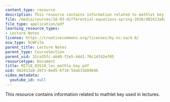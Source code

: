 ```yaml
---
content_type: resource
description: This resource contains information related to mathlet key used in lectures.
file: /media/courses/18-03-differential-equations-spring-2010/d82413a826f38ed56f105da631b89646_MIT18_03S10_lec_mathle_key.pdf
file_type: application/pdf
learning_resource_types:
- Lecture Notes
license: https://creativecommons.org/licenses/by-nc-sa/4.0/
ocw_type: OCWFile
parent_title: Lecture Notes
parent_type: CourseSection
parent_uid: 31ca35fc-ab40-f2e5-4441-76c14fd2ef05
resourcetype: Document
title: MIT18_03S10_lec_mathle_key.pdf
uid: d82413a8-26f3-8ed5-6f10-5da631b89646
video_metadata:
  youtube_id: null
---
```

This resource contains information related to mathlet key used in lectures.